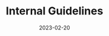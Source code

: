 ---
title: "Internal Guidelines"
date: 2023-02-20
draft: false
# description
description: "Standards, Processes, etc. to follow, for internal/external engineering Teams"
type : "learning-center"
weight: 8
---
